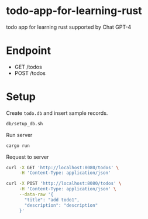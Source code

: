 # todo-app-for-learning-rust
todo app for learning rust supported by Chat GPT-4

# Endpoint

- GET /todos
- POST /todos

# Setup

Create `todo.db` and insert sample records.

```sh
db/setup_db.sh
```

Run server

```sh
cargo run
```

Request to server

```sh
curl -X GET 'http://localhost:8080/todos' \
     -H 'Content-Type: application/json'

curl -X POST 'http://localhost:8080/todos' \
     -H 'Content-Type: application/json' \
     --data-raw '{
       "title": "add todo1",
       "description": "description"
     }'
```
